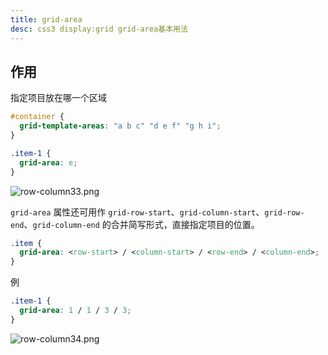 ```yaml
---
title: grid-area
desc: css3 display:grid grid-area基本用法
---
```

## 作用

指定项目放在哪一个区域

```css
#container {
  grid-template-areas: "a b c" "d e f" "g h i";
}

.item-1 {
  grid-area: e;
}
```

![row-column33.png](row-column33.png)

`grid-area` 属性还可用作 `grid-row-start`、`grid-column-start`、`grid-row-end`、`grid-column-end` 的合并简写形式，直接指定项目的位置。

```css
.item {
  grid-area: <row-start> / <column-start> / <row-end> / <column-end>;
}
```

例

```css
.item-1 {
  grid-area: 1 / 1 / 3 / 3;
}
```

![row-column34.png](row-column34.png)
